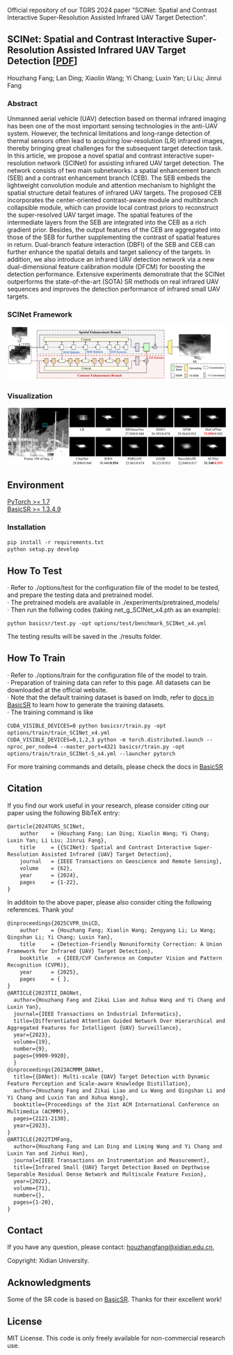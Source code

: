 Official repository of our TGRS 2024 paper "SCINet: Spatial and Contrast Interactive Super-Resolution Assisted Infrared UAV Target Detection".

## SCINet: Spatial and Contrast Interactive Super-Resolution Assisted Infrared UAV Target Detection [[PDF](https://ieeexplore.ieee.org/document/10701558)]   
Houzhang Fang; Lan Ding; Xiaolin Wang; Yi Chang; Luxin Yan; Li Liu; Jinrui Fang

### Abstract

Unmanned aerial vehicle (UAV) detection based on thermal infrared imaging has been one of the most important sensing technologies in the anti-UAV system. However, the technical limitations and long-range detection of thermal sensors often lead to acquiring low-resolution (LR) infrared images, thereby bringing great challenges for the subsequent target detection task. In this article, we propose a novel spatial and contrast interactive super-resolution network (SCINet) for assisting infrared UAV target detection. The network consists of two main subnetworks: a spatial enhancement branch (SEB) and a contrast enhancement branch (CEB). The SEB embeds the lightweight convolution module and attention mechanism to highlight the spatial structure detail features of infrared UAV targets. The proposed CEB incorporates the center-oriented contrast-aware module and multibranch collapsible module, which can provide local contrast priors to reconstruct the super-resolved UAV target image. The spatial features of the intermediate layers from the SEB are integrated into the CEB as a rich gradient prior. Besides, the output features of the CEB are aggregated into those of the SEB for further supplementing the contrast of spatial features in return. Dual-branch feature interaction (DBFI) of the SEB and CEB can further enhance the spatial details and target saliency of the targets. In addition, we also introduce an infrared UAV detection network via a new dual-dimensional feature calibration module (DFCM) for boosting the detection performance. Extensive experiments demonstrate that the SCINet outperforms the state-of-the-art (SOTA) SR methods on real infrared UAV sequences and improves the detection performance of infrared small UAV targets. 

### SCINet Framework

![image-20250407200916034](./assets/SCINet_Framework.png)

### Visualization

![image-20250407201214584](./assets/Visualization.png)

## Environment

[PyTorch >= 1.7](https://pytorch.org/)  
[BasicSR >= 1.3.4.9](https://github.com/XPixelGroup/BasicSR)

### Installation

```
pip install -r requirements.txt
python setup.py develop
```

## How To Test

· Refer to ./options/test for the configuration file of the model to be tested, and prepare the testing data and pretrained model.  
· The pretrained models are available in ./experiments/pretrained_models/  
· Then run the follwing codes (taking net_g_SCINet_x4.pth as an example):  

```shell
python basicsr/test.py -opt options/test/benchmark_SCINet_x4.yml
```

The testing results will be saved in the ./results folder.

## How To Train

· Refer to ./options/train for the configuration file of the model to train.  
· Preparation of training data can refer to this page. All datasets can be downloaded at the official website.  
· Note that the default training dataset is based on lmdb, refer to [docs in BasicSR](https://github.com/XPixelGroup/BasicSR/blob/master/docs/DatasetPreparation.md) to learn how to generate the training datasets.  
· The training command is like  

```shell
CUDA_VISIBLE_DEVICES=0 python basicsr/train.py -opt options/train/train_SCINet_x4.yml
CUDA_VISIBLE_DEVICES=0,1,2,3 python -m torch.distributed.launch --nproc_per_node=4 --master_port=4321 basicsr/train.py -opt options/train/train_SCINet-S_x4.yml --launcher pytorch
```

For more training commands and details, please check the docs in [BasicSR](https://github.com/XPixelGroup/BasicSR)  

## Citation
If you find our work useful in your research, please consider citing our paper using the following BibTeX entry:
```
@article{2024TGRS_SCINet,
    author    = {Houzhang Fang; Lan Ding; Xiaolin Wang; Yi Chang; Luxin Yan; Li Liu; Jinrui Fang},
    title     = {{SCINet}: Spatial and Contrast Interactive Super-Resolution Assisted Infrared {UAV} Target Detection},
    journal   = {IEEE Transactions on Geoscience and Remote Sensing},
    volume    = {62},
    year      = {2024},
    pages     = {1-22},
}
```

In additoin to the above paper, please also consider citing the following references. Thank you!
```
@inproceedings{2025CVPR_UniCD,
    author    = {Houzhang Fang; Xiaolin Wang; Zengyang Li; Lu Wang; Qingshan Li; Yi Chang; Luxin Yan},
    title     = {Detection-Friendly Nonuniformity Correction: A Union Framework for Infrared {UAV} Target Detection},
    booktitle   = {IEEE/CVF Conference on Computer Vision and Pattern Recognition (CVPR)},
    year      = {2025},
    pages     = { },
}
@ARTICLE{2023TII_DAGNet,
  author={Houzhang Fang and Zikai Liao and Xuhua Wang and Yi Chang and Luxin Yan},
  journal={IEEE Transactions on Industrial Informatics}, 
  title={Differentiated Attention Guided Network Over Hierarchical and Aggregated Features for Intelligent {UAV} Surveillance}, 
  year={2023},
  volume={19},
  number={9},
  pages={9909-9920},
  }
@inproceedings{2023ACMMM_DANet,
  title={{DANet}: Multi-scale {UAV} Target Detection with Dynamic Feature Perception and Scale-aware Knowledge Distillation},
  author={Houzhang Fang and Zikai Liao and Lu Wang and Qingshan Li and Yi Chang and Luxin Yan and Xuhua Wang},
  booktitle={Proceedings of the 31st ACM International Conference on Multimedia (ACMMM)},
  pages={2121-2130},
  year={2023},
}
@ARTICLE{2022TIMFang,
  author={Houzhang Fang and Lan Ding and Liming Wang and Yi Chang and Luxin Yan and Jinhui Han},
  journal={IEEE Transactions on Instrumentation and Measurement}, 
  title={Infrared Small {UAV} Target Detection Based on Depthwise Separable Residual Dense Network and Multiscale Feature Fusion}, 
  year={2022},
  volume={71},
  number={},
  pages={1-20},
}
```

## Contact
If you have any question, please contact: houzhangfang@xidian.edu.cn,

Copyright: Xidian University.

## Acknowledgments
Some of the SR code is based on [BasicSR](https://github.com/XPixelGroup/BasicSR/). Thanks for their excellent work!

## License
MIT License. This code is only freely available for non-commercial research use.
